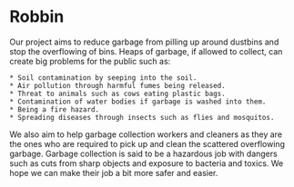 # Robbin

Our project aims to reduce garbage from pilling up around dustbins and stop the overflowing of bins. Heaps of garbage, if allowed to collect, can create big problems for the public such as:

	* Soil contamination by seeping into the soil.
	* Air pollution through harmful fumes being released.
	* Threat to animals such as cows eating plastic bags.
	* Contamination of water bodies if garbage is washed into them.
	* Being a fire hazard.
	* Spreading diseases through insects such as flies and mosquitos.

We also aim to help garbage collection workers and cleaners as they are the ones who are required to pick up and clean the scattered overflowing garbage. Garbage collection is said to be a hazardous job with dangers such as cuts from sharp objects and exposure to bacteria and toxics. We hope we can make their job a bit more safer and easier.
